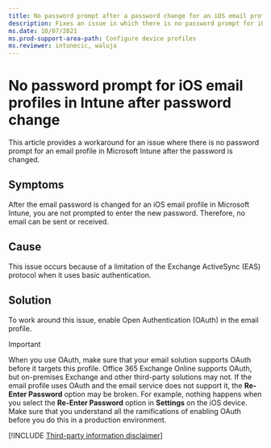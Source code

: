 ```yaml
---
title: No password prompt after a password change for an iOS email profile in Microsoft Intune
description: Fixes an issue in which there is no password prompt for iOS email profiles in Microsoft Intune after the password is changed.
ms.date: 10/07/2021
ms.prod-support-area-path: Configure device profiles
ms.reviewer: intunecic, waluja
---
```

# No password prompt for iOS email profiles in Intune after password change

This article provides a workaround for an issue where there is no password prompt for an email profile in Microsoft Intune after the password is changed.

## Symptoms

After the email password is changed for an iOS email profile in Microsoft Intune, you are not prompted to enter the new password. Therefore, no email can be sent or received.

## Cause

This issue occurs because of a limitation of the Exchange ActiveSync (EAS) protocol when it uses basic authentication.

## Solution

To work around this issue, enable Open Authentication (OAuth) in the email profile.

> [!IMPORTANT]
> When you use OAuth, make sure that your email solution supports OAuth before it targets this profile. Office 365 Exchange Online supports OAuth, but on-premises Exchange and other third-party solutions may not. If the email profile uses OAuth and the email service does not support it, the **Re-Enter Password** option may be broken. For example, nothing happens when you select the **Re-Enter Password** option in **Settings** on the iOS device. Make sure that you understand all the ramifications of enabling OAuth before you do this in a production environment.

[!INCLUDE [Third-party information disclaimer](../../includes/third-party-disclaimer.md)]
